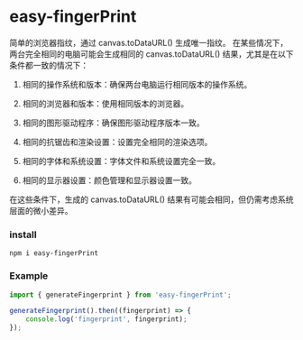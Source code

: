 # easy-fingerPrint

简单的浏览器指纹，通过 canvas.toDataURL() 生成唯一指纹。
在某些情况下，两台完全相同的电脑可能会生成相同的 canvas.toDataURL() 结果，尤其是在以下条件都一致的情况下：

1. 相同的操作系统和版本：确保两台电脑运行相同版本的操作系统。

2. 相同的浏览器和版本：使用相同版本的浏览器。

3. 相同的图形驱动程序：确保图形驱动程序版本一致。

4. 相同的抗锯齿和渲染设置：设置完全相同的渲染选项。

5. 相同的字体和系统设置：字体文件和系统设置完全一致。

6. 相同的显示器设置：颜色管理和显示器设置一致。

在这些条件下，生成的 canvas.toDataURL() 结果有可能会相同，但仍需考虑系统层面的微小差异。

### install

```shell
npm i easy-fingerPrint
```

### Example

```ts
import { generateFingerprint } from 'easy-fingerPrint';

generateFingerprint().then((fingerprint) => {
    console.log('fingerprint', fingerprint);
});
```
